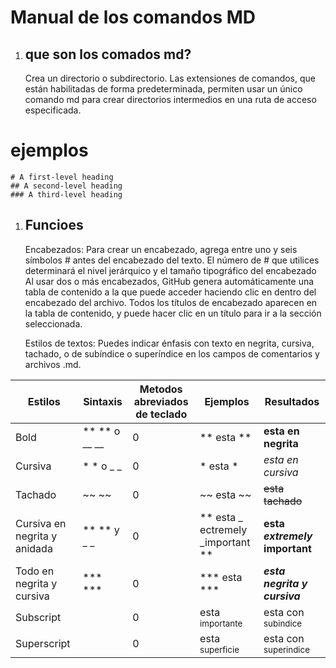 # Manual de los comandos MD

1. ##  que son los comados md?
   
   Crea un directorio o subdirectorio. Las extensiones de comandos, que están habilitadas de forma predeterminada, permiten usar un único comando md para crear directorios intermedios en una ruta de acceso especificada.

  # ejemplos 

```
# A first-level heading
## A second-level heading
### A third-level heading
```

1. ## Funcioes
    Encabezados: Para crear un encabezado, agrega entre uno y seis símbolos # antes del encabezado del texto. El número de # que utilices determinará el nivel jerárquico y el tamaño tipográfico del encabezado
   Al usar dos o más encabezados, GitHub genera automáticamente una tabla de contenido a la que puede acceder haciendo clic en  dentro del encabezado del archivo. Todos los títulos de encabezado aparecen en la tabla de contenido, y puede hacer clic en un título para ir a la sección seleccionada.
  
   Estilos de textos: Puedes indicar énfasis con texto en negrita, cursiva, tachado, o de subíndice o superíndice en los campos de comentarios y archivos .md.

 
| Estilos | Sintaxis  | Metodos abreviados de teclado | Ejemplos | Resultados |
|----------|----------|----------|----------|----------|
| Bold    | ** ** o __ __ |  0  | ** esta **| **esta en negrita** |
| Cursiva | * * o _ _   | 0 | * esta * | *esta en cursiva* |
| Tachado | ~~ ~~ | 0 |~~ esta ~~| ~~esta tachado~~  |
| Cursiva en negrita y anidada | ** ** y _ _ | 0 | ** esta _ ectremely _important **| **esta _extremely_ important**|
| Todo en negrita y cursiva | *** *** | 0 |*** esta *** | ***esta negrita y cursiva*** |
| Subscript | <sub> </sub> | 0 | esta <sub> importante </sub> | esta con <sub>subindice</sub> |
| Superscript | <sup> </sup> | 0 | esta <sup> superficie </sup> | esta con <sup>superindice</sup> |
